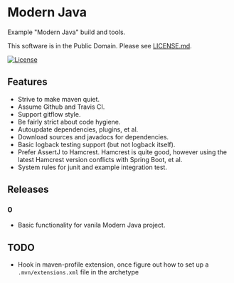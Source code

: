 # Modern Java

Example "Modern Java" build and tools.

This software is in the Public Domain.  Please see [LICENSE.md](LICENSE.md).

[![License](https://img.shields.io/badge/license-PD-blue.svg?style=flat)](http://unlicense.org)

## Features

* Strive to make maven quiet.
* Assume Github and Travis CI.
* Support gitflow style.
* Be fairly strict about code hygiene.
* Autoupdate dependencies, plugins, et al.
* Download sources and javadocs for dependencies.
* Basic logback testing support (but not logback itself).
* Prefer AssertJ to Hamcrest.  Hamcrest is quite good, however using the
  latest Hamcrest version conflicts with Spring Boot, et al.
* System rules for junit and example integration test.

## Releases

### 0

* Basic functionality for vanila Modern Java project.

## TODO

* Hook in maven-profile extension, once figure out how to set up a
  `.mvn/extensions.xml` file in the archetype

